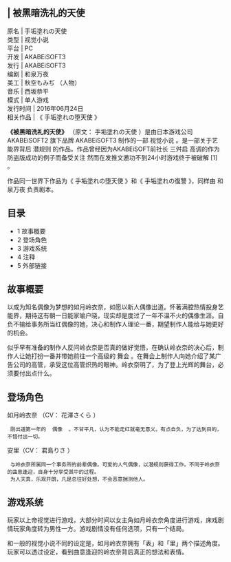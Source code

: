 |  被黑暗洗礼的天使  
---  
原名  |  手垢塗れの天使   
类型  |  视觉小说   
平台  |  PC   
开发  |  AKABEiSOFT3   
发行  |  AKABEiSOFT3   
编剧  |  和泉万夜   
美工  |  秋空もみぢ  （人物）   
音乐  |  西坂恭平   
模式  |  单人游戏   
发行时间  |  2016年06月24日   
相关作品  |  《  手垢塗れの堕天使  》   
  
**《被黑暗洗礼的天使》** （原文：  手垢塗れの天使  ）是由日本游戏公司  AKABEiSOFT2  旗下品牌  AKABEiSOFT3  制作的一部
视觉小说  。是一部关于艺能界背后  潜规则  的作品。作品曾经因为AKABEiSOFT前社长  三舛启  高调的作为防盗版成功的例子而备受关注
然而在发推文邀功不到24小时游戏终于被破解  [1]  。

作品同一世界下作品为《  手垢塗れの堕天使  》和《  手垢塗れの復讐  》，同样由  和泉万夜  负责剧本。

##  目录

  * 1  故事概要 
  * 2  登场角色 
  * 3  游戏系统 
  * 4  注释 
  * 5  外部链接 

##  故事概要

以成为知名偶像为梦想的如月岭衣奈，如愿以新人偶像出道。怀著满腔热情投身艺能界，期待这有朝一日能家喻户晓，现实却是度过了一年不温不火的偶像生涯。自负不输给事务所当红偶像的她，决心和制作人理论一番，期望制作人能给与她更好的机会。

似乎早有准备的制作人反问岭衣奈是否真的做好觉悟，在确认岭衣奈的决心后，制作人让她打扮一番并带她前往一个高级的  舞会
。在舞会上制作人向她介绍了某广告公司的高管，承受这位高管炽热的眼神。岭衣奈明了，为了登上光辉的舞台，必须要付出点什么。

##  登场角色

如月岭衣奈  （CV：  花澤さくら  ）

     刚出道第一年的  偶像  。不甘平凡，认为不能走红就毫无意义。有点自负，为了达到目的，不惜付出一切。 

安里（CV：  君島りさ  ）

     与岭衣奈所属同一个事务所的前辈偶像。可爱的人气偶像，以潜规则获得工作。不同于岭衣奈的曲意逢迎，自身十分享受其中的过程。 
     为人天真，乐观开朗，凡是总往好处想，不会恶意揣测他人。 

##  游戏系统

玩家以上帝视觉进行游戏，大部分时间以女主角如月岭衣奈角度进行游戏，床戏剧情玩家角度转为男性一方。游戏剧情没有任何选项，只有一个结局。

和一般的视觉小说不同的设定是，如月岭衣奈拥有「表」和「里」两个描述角度。玩家可以透过设定，看到曲意逢迎的岭衣奈背后真正的想法和表情。